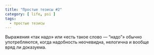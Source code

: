 ```yaml
---
title: "Простые тезисы #2"
category: [ life, psi ]
tags:
  - простые тезисы
---
```

Выражения «так надо» или «есть такое слово — “надо”» обычно употребляются, когда надобность неочевидна, нелогична и вообще вряд ли доказуема.

